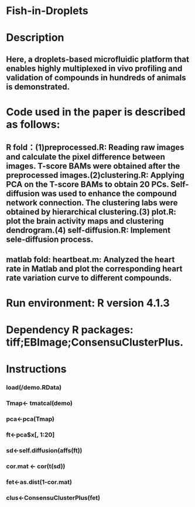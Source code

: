 # Fish-in-Droplets
# Description

## Here, a droplets-based microfluidic platform that enables highly multiplexed in vivo profiling and validation of compounds in hundreds of animals is demonstrated.

# Code used in the paper is described as follows:
## R fold：(1)preprocessed.R: Reading raw images and calculate the pixel difference between images. T-score BAMs were obtained after the preprocessed images.(2)clustering.R: Applying PCA on the T-score BAMs to obtain 20 PCs. Self-diffusion was used to enhance the compound network connection. The clustering labs were obtained by hierarchical clustering.(3) plot.R: plot the brain activity maps and clustering dendrogram.(4) self-diffusion.R: Implement sele-diffusion process.
## matlab fold: heartbeat.m: Analyzed the heart rate in Matlab and plot the corresponding heart rate variation curve to different compounds.

# Run environment: R version 4.1.3 
# Dependency R packages: tiff;EBImage;ConsensuClusterPlus.

# Instructions
### load(/demo.RData)
### Tmap<- tmatcal(demo)
### pca<-pca(Tmap)
### ft<-pca$x[, 1:20]
### sd<-self.diffusion(affs(ft))
### cor.mat <- cor(t(sd))
### fet<-as.dist(1-cor.mat)
### clus<-ConsensuClusterPlus(fet)
